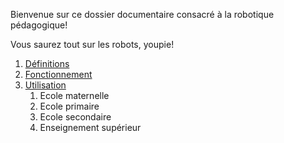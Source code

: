 Bienvenue sur ce dossier documentaire consacré à la robotique pédagogique!

Vous saurez tout sur les robots, youpie!

1. [Définitions](definition.md)
2. [Fonctionnement](fonctionnement.md)
3. [Utilisation](utilisation.md)
    1. Ecole maternelle
    2. Ecole primaire
    3. Ecole secondaire
    4. Enseignement supérieur
